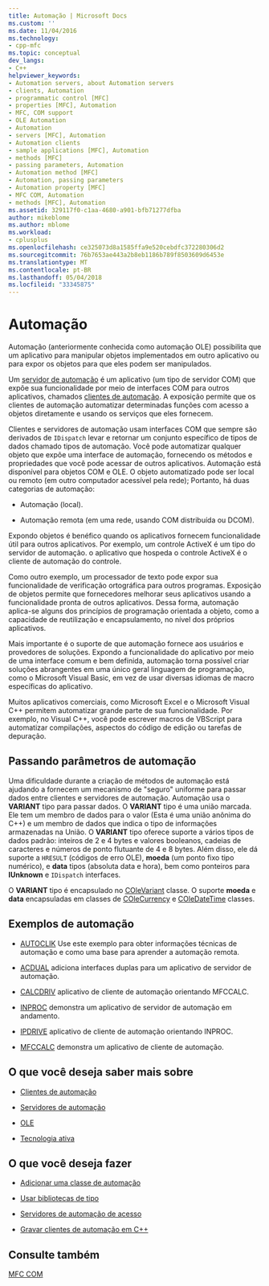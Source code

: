 ```yaml
---
title: Automação | Microsoft Docs
ms.custom: ''
ms.date: 11/04/2016
ms.technology:
- cpp-mfc
ms.topic: conceptual
dev_langs:
- C++
helpviewer_keywords:
- Automation servers, about Automation servers
- clients, Automation
- programmatic control [MFC]
- properties [MFC], Automation
- MFC, COM support
- OLE Automation
- Automation
- servers [MFC], Automation
- Automation clients
- sample applications [MFC], Automation
- methods [MFC]
- passing parameters, Automation
- Automation method [MFC]
- Automation, passing parameters
- Automation property [MFC]
- MFC COM, Automation
- methods [MFC], Automation
ms.assetid: 329117f0-c1aa-4680-a901-bfb71277dfba
author: mikeblome
ms.author: mblome
ms.workload:
- cplusplus
ms.openlocfilehash: ce325073d8a1585ffa9e520cebdfc372280306d2
ms.sourcegitcommit: 76b7653ae443a2b8eb1186b789f8503609d6453e
ms.translationtype: MT
ms.contentlocale: pt-BR
ms.lasthandoff: 05/04/2018
ms.locfileid: "33345875"
---
```

# <a name="automation"></a>Automação
Automação (anteriormente conhecida como automação OLE) possibilita que um aplicativo para manipular objetos implementados em outro aplicativo ou para expor os objetos para que eles podem ser manipulados.  
  
 Um [servidor de automação](../mfc/automation-servers.md) é um aplicativo (um tipo de servidor COM) que expõe sua funcionalidade por meio de interfaces COM para outros aplicativos, chamados [clientes de automação](../mfc/automation-clients.md). A exposição permite que os clientes de automação automatizar determinadas funções com acesso a objetos diretamente e usando os serviços que eles fornecem.  
  
 Clientes e servidores de automação usam interfaces COM que sempre são derivados de `IDispatch` levar e retornar um conjunto específico de tipos de dados chamado tipos de automação. Você pode automatizar qualquer objeto que expõe uma interface de automação, fornecendo os métodos e propriedades que você pode acessar de outros aplicativos. Automação está disponível para objetos COM e OLE. O objeto automatizado pode ser local ou remoto (em outro computador acessível pela rede); Portanto, há duas categorias de automação:  
  
-   Automação (local).  
  
-   Automação remota (em uma rede, usando COM distribuída ou DCOM).  
  
 Expondo objetos é benéfico quando os aplicativos fornecem funcionalidade útil para outros aplicativos. Por exemplo, um controle ActiveX é um tipo do servidor de automação. o aplicativo que hospeda o controle ActiveX é o cliente de automação do controle.  
  
 Como outro exemplo, um processador de texto pode expor sua funcionalidade de verificação ortográfica para outros programas. Exposição de objetos permite que fornecedores melhorar seus aplicativos usando a funcionalidade pronta de outros aplicativos. Dessa forma, automação aplica-se alguns dos princípios de programação orientada a objeto, como a capacidade de reutilização e encapsulamento, no nível dos próprios aplicativos.  
  
 Mais importante é o suporte de que automação fornece aos usuários e provedores de soluções. Expondo a funcionalidade do aplicativo por meio de uma interface comum e bem definida, automação torna possível criar soluções abrangentes em uma único geral linguagem de programação, como o Microsoft Visual Basic, em vez de usar diversas idiomas de macro específicas do aplicativo.  
  
 Muitos aplicativos comerciais, como Microsoft Excel e o Microsoft Visual C++ permitem automatizar grande parte de sua funcionalidade. Por exemplo, no Visual C++, você pode escrever macros de VBScript para automatizar compilações, aspectos do código de edição ou tarefas de depuração.  
  
##  <a name="_core_passing_parameters_in_automation"></a> Passando parâmetros de automação  
 Uma dificuldade durante a criação de métodos de automação está ajudando a fornecem um mecanismo de "seguro" uniforme para passar dados entre clientes e servidores de automação. Automação usa o **VARIANT** tipo para passar dados. O **VARIANT** tipo é uma união marcada. Ele tem um membro de dados para o valor (Esta é uma união anônima do C++) e um membro de dados que indica o tipo de informações armazenadas na União. O **VARIANT** tipo oferece suporte a vários tipos de dados padrão: inteiros de 2 e 4 bytes e valores booleanos, cadeias de caracteres e números de ponto flutuante de 4 e 8 bytes. Além disso, ele dá suporte a `HRESULT` (códigos de erro OLE), **moeda** (um ponto fixo tipo numérico), e **data** tipos (absoluta data e hora), bem como ponteiros para **IUnknown**  e `IDispatch` interfaces.  
  
 O **VARIANT** tipo é encapsulado no [COleVariant](../mfc/reference/colevariant-class.md) classe. O suporte **moeda** e **data** encapsuladas em classes de [COleCurrency](../mfc/reference/colecurrency-class.md) e [COleDateTime](../atl-mfc-shared/reference/coledatetime-class.md) classes.  
  
## <a name="automation-samples"></a>Exemplos de automação  
  
-   [AUTOCLIK](../visual-cpp-samples.md) Use este exemplo para obter informações técnicas de automação e como uma base para aprender a automação remota.  
  
-   [ACDUAL](../visual-cpp-samples.md) adiciona interfaces duplas para um aplicativo de servidor de automação.  
  
-   [CALCDRIV](../visual-cpp-samples.md) aplicativo de cliente de automação orientando MFCCALC.  
  
-   [INPROC](../visual-cpp-samples.md) demonstra um aplicativo de servidor de automação em andamento.  
  
-   [IPDRIVE](../visual-cpp-samples.md) aplicativo de cliente de automação orientando INPROC.  
  
-   [MFCCALC](../visual-cpp-samples.md) demonstra um aplicativo de cliente de automação.  
  
## <a name="what-do-you-want-to-know-more-about"></a>O que você deseja saber mais sobre  
  
-   [Clientes de automação](../mfc/automation-clients.md)  
  
-   [Servidores de automação](../mfc/automation-servers.md)  
  
-   [OLE](../mfc/ole-in-mfc.md)  
  
-   [Tecnologia ativa](../mfc/mfc-com.md)  
  
## <a name="what-do-you-want-to-do"></a>O que você deseja fazer  
  
-   [Adicionar uma classe de automação](../mfc/automation-servers.md)  
  
-   [Usar bibliotecas de tipo](../mfc/automation-clients-using-type-libraries.md)  
   
-   [Servidores de automação de acesso](../mfc/automation-servers.md)  
  
-   [Gravar clientes de automação em C++](../mfc/automation-clients.md)  
  
## <a name="see-also"></a>Consulte também  
 [MFC COM](../mfc/mfc-com.md)
